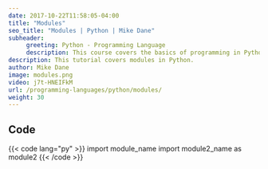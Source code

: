 ```yaml
---
date: 2017-10-22T11:58:05-04:00
title: "Modules"
seo_title: "Modules | Python | Mike Dane"
subheader:
     greeting: Python - Programming Language
     description: This course covers the basics of programming in Python. Work your way through the videos/articles and I'll teach you everything you need to know to start your programming journey!
description: This tutorial covers modules in Python.
author: Mike Dane
image: modules.png
video: j7t-HNEIFkM
url: /programming-languages/python/modules/
weight: 30
---
```


## Code

{{< code lang="py" >}}
import module_name
import module2_name as module2
{{< /code >}}
